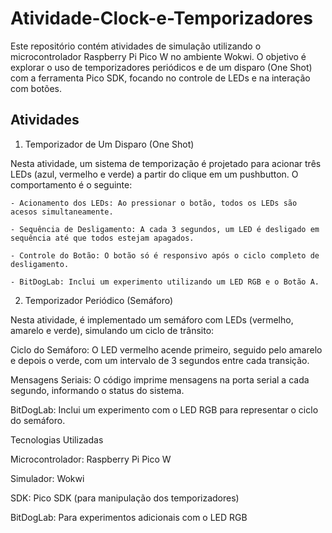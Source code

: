 # Atividade-Clock-e-Temporizadores

Este repositório contém atividades de simulação utilizando o microcontrolador Raspberry Pi Pico W no ambiente Wokwi. O objetivo é explorar o uso de temporizadores periódicos e de um disparo (One Shot) com a ferramenta Pico SDK, focando no controle de LEDs e na interação com botões.

## Atividades

  1. Temporizador de Um Disparo (One Shot)

  Nesta atividade, um sistema de temporização é projetado para acionar três LEDs (azul, vermelho e verde) a partir do clique em um pushbutton. O comportamento é o seguinte:
  
    - Acionamento dos LEDs: Ao pressionar o botão, todos os LEDs são acesos simultaneamente.
  
    - Sequência de Desligamento: A cada 3 segundos, um LED é desligado em sequência até que todos estejam apagados.
  
    - Controle do Botão: O botão só é responsivo após o ciclo completo de desligamento.
  
    - BitDogLab: Inclui um experimento utilizando um LED RGB e o Botão A.

2. Temporizador Periódico (Semáforo)

Nesta atividade, é implementado um semáforo com LEDs (vermelho, amarelo e verde), simulando um ciclo de trânsito:

Ciclo do Semáforo: O LED vermelho acende primeiro, seguido pelo amarelo e depois o verde, com um intervalo de 3 segundos entre cada transição.

Mensagens Seriais: O código imprime mensagens na porta serial a cada segundo, informando o status do sistema.

BitDogLab: Inclui um experimento com o LED RGB para representar o ciclo do semáforo.

Tecnologias Utilizadas

Microcontrolador: Raspberry Pi Pico W

Simulador: Wokwi

SDK: Pico SDK (para manipulação dos temporizadores)

BitDogLab: Para experimentos adicionais com o LED RGB
